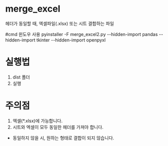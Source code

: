 # merge_excel
헤더가 동일할 때, 엑셀파일(.xlsx) 또는 시트 결합하는 파일


#cmd 윈도우 사용
pyinstaller -F merge_excel2.py --hidden-import pandas --hidden-import tkinter --hidden-import openpyxl

# 실행법
1. dist 폴더
2. 실행

# 주의점
1. 엑셀(*.xlsx)에 가능합니다.
2. 시트와 엑셀이 모두 동일한 헤더를 가져야 합니다.
 - 동일하지 않을 시, 원하는 형태로 결합이 되지 않습니다.
